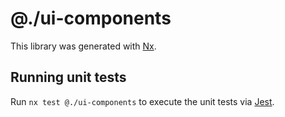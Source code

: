# @./ui-components

This library was generated with [Nx](https://nx.dev).

## Running unit tests

Run `nx test @./ui-components` to execute the unit tests via [Jest](https://jestjs.io).
